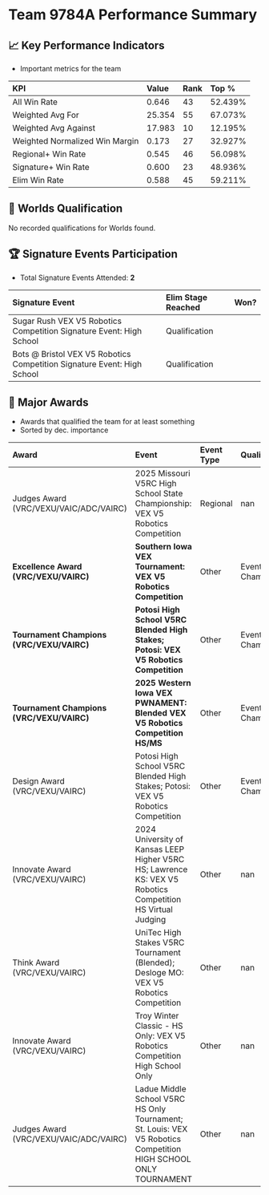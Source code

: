 # Team 9784A Performance Summary

## 📈 Key Performance Indicators
- Important metrics for the team

| KPI | Value | Rank | Top % |
|:---|:-----|:----|:-----|
| All Win Rate | 0.646 | 43 | 52.439% |
| Weighted Avg For | 25.354 | 55 | 67.073% |
| Weighted Avg Against | 17.983 | 10 | 12.195% |
| Weighted Normalized Win Margin | 0.173 | 27 | 32.927% |
| Regional+ Win Rate | 0.545 | 46 | 56.098% |
| Signature+ Win Rate | 0.600 | 23 | 48.936% |
| Elim Win Rate | 0.588 | 45 | 59.211% |


## 🎯 Worlds Qualification
No recorded qualifications for Worlds found.

## 🏆 Signature Events Participation
- Total Signature Events Attended: **2**

| Signature Event | Elim Stage Reached | Won? |
|:----------------|:-------------------|:----|
| Sugar Rush VEX V5 Robotics Competition Signature Event: High School | Qualification |  |
| Bots @ Bristol VEX V5 Robotics Competition Signature Event: High School | Qualification |  |


## 🥇 Major Awards
- Awards that qualified the team for at least something
- Sorted by dec. importance

| Award | Event | Event Type | Qualification |
|:------|:------|:-----------|:--------------|
| Judges Award (VRC/VEXU/VAIC/ADC/VAIRC) | 2025 Missouri V5RC High School State Championship: VEX V5 Robotics Competition | Regional | nan |
| **Excellence Award (VRC/VEXU/VAIRC)** | **Southern Iowa VEX Tournament: VEX V5 Robotics Competition** | Other | Event Region Championship |
| **Tournament Champions (VRC/VEXU/VAIRC)** | **Potosi High School V5RC Blended High Stakes; Potosi: VEX V5 Robotics Competition** | Other | Event Region Championship |
| **Tournament Champions (VRC/VEXU/VAIRC)** | **2025 Western Iowa VEX PWNAMENT: Blended VEX V5 Robotics Competition  HS/MS** | Other | Event Region Championship |
| Design Award (VRC/VEXU/VAIRC) | Potosi High School V5RC Blended High Stakes; Potosi: VEX V5 Robotics Competition | Other | Event Region Championship |
| Innovate Award (VRC/VEXU/VAIRC) | 2024 University of Kansas LEEP Higher V5RC HS; Lawrence KS: VEX V5 Robotics Competition HS Virtual Judging | Other | nan |
| Think Award (VRC/VEXU/VAIRC) | UniTec High Stakes V5RC Tournament (Blended); Desloge MO: VEX V5 Robotics Competition | Other | nan |
| Innovate Award (VRC/VEXU/VAIRC) | Troy Winter Classic - HS Only: VEX V5 Robotics Competition High School Only | Other | nan |
| Judges Award (VRC/VEXU/VAIC/ADC/VAIRC) | Ladue Middle School V5RC HS Only Tournament; St. Louis: VEX V5 Robotics Competition HIGH SCHOOL ONLY TOURNAMENT | Other | nan |

